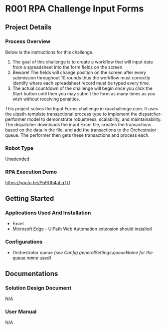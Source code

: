 # R001 RPA Challenge Input Forms

## Project Details

### Process Overview
<!--- Brief description of what the process does -->
Below is the instructions for this challenge.
1. The goal of this challenge is to create a workflow that will input data from a spreadsheet into the form fields on the screen.
2. Beware! The fields will change position on the screen after every submission throughout 10 rounds thus the workflow must correctly identify where each spreadsheet record must be typed every time.
3. The actual countdown of the challenge will begin once you click the Start button until then you may submit the form as many times as you wish without receiving penalties.

This project solves the Input Forms challenge in rpachallenge.com.
It uses the uipath-template transactional process type to implement the dispatcher-performer model to demonstrate robustness, scalability, and maintainability. The dispatcher downloads the input Excel file, creates the transactions based on the data in the file, and add the transactions to the Orchestrator queue. The performer then gets these transactions and process each.

### Robot Type
<!--- Attended / Unattended -->
Unattended

### RPA Execution Demo
https://youtu.be/Pq9Ub4aLqTU

## Getting Started

### Applications Used And Installation
<!--- Which version of UiPath, other applications used by the robot, application version, and how to install them -->
- Excel
- Microsoft Edge - UiPath Web Automation extension should installed

### Configurations
<!--- Any pre-requisites (like input files in certain directories, queue and assets in Orchestrator, etc.) -->
- Orchestrator queue *(see Config generalSettings\queueName for the queue name used)*

## Documentations

### Solution Design Document
N/A

### User Manual
N/A
